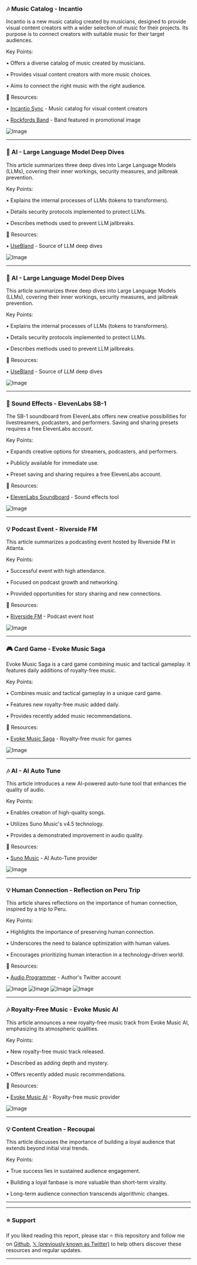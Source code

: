 ### 🎶 Music Catalog - Incantio

Incantio is a new music catalog created by musicians, designed to provide visual content creators with a wider selection of music for their projects.  Its purpose is to connect creators with suitable music for their target audiences.


Key Points:

• Offers a diverse catalog of music created by musicians.

• Provides visual content creators with more music choices.

• Aims to connect the right music with the right audience.


🔗 Resources:

• [Incantio Sync](https://x.com/incantio_sync) - Music catalog for visual content creators

• [Rockfords Band](https://x.com/RockfordsBand) - Band featured in promotional image

![Image](https://pbs.twimg.com/media/GrAnBpEXkAAS9NX?format=jpg&name=small)


---
### 🤖 AI - Large Language Model Deep Dives

This article summarizes three deep dives into Large Language Models (LLMs), covering their inner workings, security measures, and jailbreak prevention.


Key Points:

• Explains the internal processes of LLMs (tokens to transformers).

• Details security protocols implemented to protect LLMs.

• Describes methods used to prevent LLM jailbreaks.


🔗 Resources:

• [UseBland](https://x.com/usebland) - Source of LLM deep dives

![Image](https://pbs.twimg.com/media/GrAj8H7aAAUMs2-?format=png&name=small)


---
### 🤖 AI - Large Language Model Deep Dives

This article summarizes three deep dives into Large Language Models (LLMs), covering their inner workings, security measures, and jailbreak prevention.


Key Points:

• Explains the internal processes of LLMs (tokens to transformers).

• Details security protocols implemented to protect LLMs.

• Describes methods used to prevent LLM jailbreaks.


🔗 Resources:

• [UseBland](https://x.com/usebland) - Source of LLM deep dives

![Image](https://pbs.twimg.com/media/GrAj8H7aAAUMs2-?format=png&name=small)


---
### 🚀 Sound Effects - ElevenLabs SB-1

The SB-1 soundboard from ElevenLabs offers new creative possibilities for livestreamers, podcasters, and performers.  Saving and sharing presets requires a free ElevenLabs account.


Key Points:

• Expands creative options for streamers, podcasters, and performers.

• Publicly available for immediate use.

• Preset saving and sharing requires a free ElevenLabs account.


🔗 Resources:

• [ElevenLabs Soundboard](https://elevenlabs.io/sound-effects/soundboard) -  Sound effects tool

![Image](https://pbs.twimg.com/media/GrAcFBEWoAASnr8?format=jpg&name=small)


---
### 💡 Podcast Event - Riverside FM

This article summarizes a podcasting event hosted by Riverside FM in Atlanta.


Key Points:

• Successful event with high attendance.

• Focused on podcast growth and networking.

• Provided opportunities for story sharing and new connections.


🔗 Resources:

• [Riverside FM](https://x.com/RiversidedotFM) - Podcast event host

![Image](https://pbs.twimg.com/media/Gq10wSkWYAAyrLk?format=jpg&name=small)


---
### 🎮 Card Game - Evoke Music Saga

Evoke Music Saga is a card game combining music and tactical gameplay.  It features daily additions of royalty-free music.


Key Points:

• Combines music and tactical gameplay in a unique card game.

• Features new royalty-free music added daily.

• Provides recently added music recommendations.


🔗 Resources:

• [Evoke Music Saga](https://evokemusic.short.gy/0510) -  Royalty-free music for games

![Image](https://t.co/UvwpcOjA5Z)


---
### 🎶 AI - AI Auto Tune

This article introduces a new AI-powered auto-tune tool that enhances the quality of audio.


Key Points:

• Enables creation of high-quality songs.

• Utilizes Suno Music's v4.5 technology.

• Provides a demonstrated improvement in audio quality.


🔗 Resources:

• [Suno Music](https://x.com/SunoMusic) - AI Auto-Tune provider

![Image](https://pbs.twimg.com/amplify_video_thumb/1921135823237369857/img/fg4bzc7NE1_ZvNhs.jpg)


---
### 💡 Human Connection - Reflection on Peru Trip

This article shares reflections on the importance of human connection, inspired by a trip to Peru.


Key Points:

• Highlights the importance of preserving human connection.

• Underscores the need to balance optimization with human values.

• Encourages prioritizing human interaction in a technology-driven world.


🔗 Resources:

• [Audio Programmer](https://x.com/audioprogrammer) - Author's Twitter account


![Image](https://pbs.twimg.com/media/GqTGOraW4AAURVD?format=jpg&name=small)
![Image](https://pbs.twimg.com/media/GqTGOrdXQAA-ltB?format=jpg&name=small)
![Image](https://pbs.twimg.com/media/GqTGOrdWYAAGu9a?format=jpg&name=small)
![Image](https://pbs.twimg.com/amplify_video_thumb/1919877296686559233/img/d2e_tpp1HxcCV1gW.jpg)


---
### 🎶 Royalty-Free Music - Evoke Music AI

This article announces a new royalty-free music track from Evoke Music AI, emphasizing its atmospheric qualities.


Key Points:

• New royalty-free music track released.

• Described as adding depth and mystery.

• Offers recently added music recommendations.


🔗 Resources:

• [Evoke Music AI](https://evokemusic.short.gy/0503) - Royalty-free music provider

![Image](https://t.co/V4bQOWzRWC)


---
### 💡 Content Creation - Recoupai

This article discusses the importance of building a loyal audience that extends beyond initial viral trends.


Key Points:

• True success lies in sustained audience engagement.

• Building a loyal fanbase is more valuable than short-term virality.

•  Long-term audience connection transcends algorithmic changes.



---


---

### ⭐️ Support

If you liked reading this report, please star ⭐️ this repository and follow me on [Github](https://github.com/Drix10), [𝕏 (previously known as Twitter)](https://x.com/DRIX_10_) to help others discover these resources and regular updates.

---